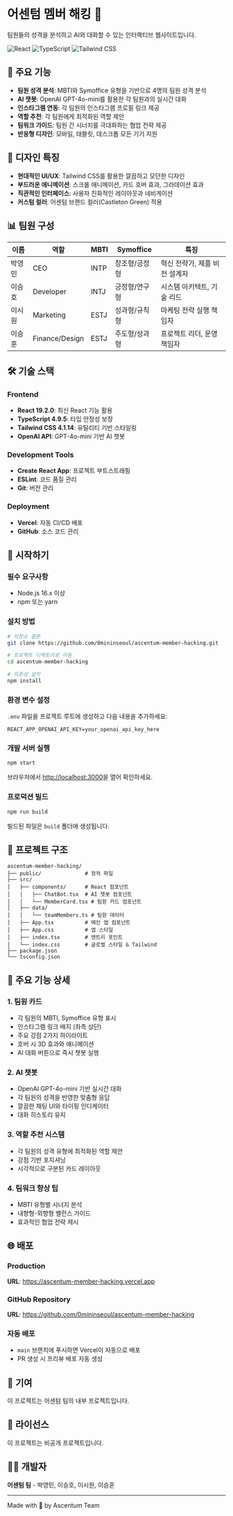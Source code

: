 # 어센텀 멤버 해킹 👥

팀원들의 성격을 분석하고 AI와 대화할 수 있는 인터랙티브 웹사이트입니다.

![React](https://img.shields.io/badge/React-19.2.0-61DAFB?style=flat-square&logo=react&logoColor=white)
![TypeScript](https://img.shields.io/badge/TypeScript-4.9.5-3178C6?style=flat-square&logo=typescript&logoColor=white)
![Tailwind CSS](https://img.shields.io/badge/Tailwind%20CSS-4.1.14-06B6D4?style=flat-square&logo=tailwindcss&logoColor=white)

## 🌟 주요 기능

- **팀원 성격 분석**: MBTI와 Symoffice 유형을 기반으로 4명의 팀원 성격 분석
- **AI 챗봇**: OpenAI GPT-4o-mini를 활용한 각 팀원과의 실시간 대화
- **인스타그램 연동**: 각 팀원의 인스타그램 프로필 링크 제공
- **역할 추천**: 각 팀원에게 최적화된 역할 제안
- **팀워크 가이드**: 팀원 간 시너지를 극대화하는 협업 전략 제공
- **반응형 디자인**: 모바일, 태블릿, 데스크톱 모든 기기 지원

## 🎨 디자인 특징

- **현대적인 UI/UX**: Tailwind CSS를 활용한 깔끔하고 모던한 디자인
- **부드러운 애니메이션**: 스크롤 애니메이션, 카드 호버 효과, 그라데이션 효과
- **직관적인 인터페이스**: 사용자 친화적인 레이아웃과 네비게이션
- **커스텀 컬러**: 어센텀 브랜드 컬러(Castleton Green) 적용

## 📊 팀원 구성

| 이름 | 역할 | MBTI | Symoffice | 특징 |
|------|------|------|-----------|------|
| 박영민 | CEO | INTP | 창조형/긍정형 | 혁신 전략가, 제품 비전 설계자 |
| 이승호 | Developer | INTJ | 긍정형/연구형 | 시스템 아키텍트, 기술 리드 |
| 이시원 | Marketing | ESTJ | 성과형/규칙형 | 마케팅 전략 실행 책임자 |
| 이승훈 | Finance/Design | ESTJ | 주도형/성과형 | 프로젝트 리더, 운영 책임자 |

## 🛠️ 기술 스택

### Frontend
- **React 19.2.0**: 최신 React 기능 활용
- **TypeScript 4.9.5**: 타입 안정성 보장
- **Tailwind CSS 4.1.14**: 유틸리티 기반 스타일링
- **OpenAI API**: GPT-4o-mini 기반 AI 챗봇

### Development Tools
- **Create React App**: 프로젝트 부트스트래핑
- **ESLint**: 코드 품질 관리
- **Git**: 버전 관리

### Deployment
- **Vercel**: 자동 CI/CD 배포
- **GitHub**: 소스 코드 관리

## 🚀 시작하기

### 필수 요구사항

- Node.js 16.x 이상
- npm 또는 yarn

### 설치 방법

```bash
# 저장소 클론
git clone https://github.com/0mininseoul/ascentum-member-hacking.git

# 프로젝트 디렉토리로 이동
cd ascentum-member-hacking

# 의존성 설치
npm install
```

### 환경 변수 설정

`.env` 파일을 프로젝트 루트에 생성하고 다음 내용을 추가하세요:

```env
REACT_APP_OPENAI_API_KEY=your_openai_api_key_here
```

### 개발 서버 실행

```bash
npm start
```

브라우저에서 [http://localhost:3000](http://localhost:3000)을 열어 확인하세요.

### 프로덕션 빌드

```bash
npm run build
```

빌드된 파일은 `build` 폴더에 생성됩니다.

## 📁 프로젝트 구조

```
ascentum-member-hacking/
├── public/              # 정적 파일
├── src/
│   ├── components/      # React 컴포넌트
│   │   ├── ChatBot.tsx  # AI 챗봇 컴포넌트
│   │   └── MemberCard.tsx # 팀원 카드 컴포넌트
│   ├── data/
│   │   └── teamMembers.ts # 팀원 데이터
│   ├── App.tsx          # 메인 앱 컴포넌트
│   ├── App.css          # 앱 스타일
│   ├── index.tsx        # 엔트리 포인트
│   └── index.css        # 글로벌 스타일 & Tailwind
├── package.json
└── tsconfig.json
```

## 🎯 주요 기능 상세

### 1. 팀원 카드
- 각 팀원의 MBTI, Symoffice 유형 표시
- 인스타그램 링크 배지 (좌측 상단)
- 주요 강점 2가지 하이라이트
- 호버 시 3D 효과와 애니메이션
- AI 대화 버튼으로 즉시 챗봇 실행

### 2. AI 챗봇
- OpenAI GPT-4o-mini 기반 실시간 대화
- 각 팀원의 성격을 반영한 맞춤형 응답
- 깔끔한 채팅 UI와 타이핑 인디케이터
- 대화 히스토리 유지

### 3. 역할 추천 시스템
- 각 팀원의 성격 유형에 최적화된 역할 제안
- 강점 기반 포지셔닝
- 시각적으로 구분된 카드 레이아웃

### 4. 팀워크 향상 팁
- MBTI 유형별 시너지 분석
- 내향형-외향형 밸런스 가이드
- 효과적인 협업 전략 제시

## 🌐 배포

### Production
**URL**: https://ascentum-member-hacking.vercel.app

### GitHub Repository
**URL**: https://github.com/0mininseoul/ascentum-member-hacking

### 자동 배포
- `main` 브랜치에 푸시하면 Vercel이 자동으로 배포
- PR 생성 시 프리뷰 배포 자동 생성

## 🤝 기여

이 프로젝트는 어센텀 팀의 내부 프로젝트입니다.

## 📄 라이선스

이 프로젝트는 비공개 프로젝트입니다.

## 👨‍💻 개발자

**어센텀 팀** - 박영민, 이승호, 이시원, 이승훈

---

Made with 💚 by Ascentum Team
